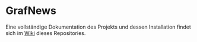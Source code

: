 <h1>GrafNews</h1>

Eine vollständige Dokumentation des Projekts und dessen Installation findet sich im <a href="https://github.com/NicoPop91/GrafNews/wiki">Wiki</a> dieses Repositories.
